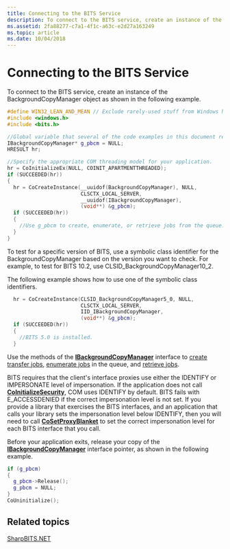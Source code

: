 ```yaml
---
title: Connecting to the BITS Service
description: To connect to the BITS service, create an instance of the BackgroundCopyManager object as shown in the following example.
ms.assetid: 2fa88277-c7a1-4f1c-a63c-e2d27a163249
ms.topic: article
ms.date: 10/04/2018
---
```


# Connecting to the BITS Service

To connect to the BITS service, create an instance of the BackgroundCopyManager object as shown in the following example.


```C++
#define WIN32_LEAN_AND_MEAN // Exclude rarely-used stuff from Windows headers
#include <windows.h>
#include <bits.h>

//Global variable that several of the code examples in this document reference.
IBackgroundCopyManager* g_pbcm = NULL;  
HRESULT hr;

//Specify the appropriate COM threading model for your application.
hr = CoInitializeEx(NULL, COINIT_APARTMENTTHREADED);
if (SUCCEEDED(hr))
{
  hr = CoCreateInstance(__uuidof(BackgroundCopyManager), NULL,
                        CLSCTX_LOCAL_SERVER,
                        __uuidof(IBackgroundCopyManager),
                        (void**) &g_pbcm);
  if (SUCCEEDED(hr))
  {
    //Use g_pbcm to create, enumerate, or retrieve jobs from the queue.
  }
}
```



To test for a specific version of BITS, use a symbolic class identifier for the BackgroundCopyManager based on the version you want to check. For example, to test for BITS 10.2, use CLSID\_BackgroundCopyManager10\_2.

The following example shows how to use one of the symbolic class identifiers.


```C++
  hr = CoCreateInstance(CLSID_BackgroundCopyManager5_0, NULL,
                        CLSCTX_LOCAL_SERVER,
                        IID_IBackgroundCopyManager,
                        (void**) &g_pbcm);
  if (SUCCEEDED(hr))
  {
    //BITS 5.0 is installed.
  }
```



Use the methods of the [**IBackgroundCopyManager**](/windows/desktop/api/Bits/nn-bits-ibackgroundcopymanager) interface to [create transfer jobs](creating-a-job.md), [enumerate jobs](enumerating-jobs-in-the-transfer-queue.md) in the queue, and [retrieve jobs](/windows/desktop/api/Bits/nf-bits-ibackgroundcopymanager-getjob).



BITS requires that the client's interface proxies use either the IDENTIFY or IMPERSONATE level of impersonation. If the application does not call [**CoInitializeSecurity**](https://msdn.microsoft.com/en-us/library/ms693736(v=VS.85).aspx), COM uses IDENTIFY by default. BITS fails with E\_ACCESSDENIED if the correct impersonation level is not set. If you provide a library that exercises the BITS interfaces, and an application that calls your library sets the impersonation level below IDENTIFY, then you will need to call [**CoSetProxyBlanket**](https://msdn.microsoft.com/en-us/library/ms692692(v=VS.85).aspx) to set the correct impersonation level for each BITS interface that you call.

Before your application exits, release your copy of the [**IBackgroundCopyManager**](/windows/desktop/api/Bits/nn-bits-ibackgroundcopymanager) interface pointer, as shown in the following example.


```C++
if (g_pbcm)
{
  g_pbcm->Release();
  g_pbcm = NULL;
}
CoUninitialize();
```



## Related topics

<dl> <dt>

[SharpBITS.NET](http://sharpbits.codeplex.com/)
</dt> </dl>

 

 




